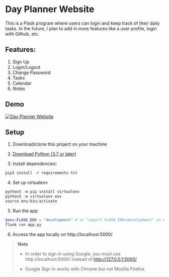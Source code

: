# Day Planner Website
This is a Flask program where users can login and keep track of their daily tasks. In the future, I plan to add in more features like a user profile, login with Github, etc.

## Features:
1. Sign Up
2. Login/Logout
3. Change Password
4. Tasks
5. Calendar
6. Notes

## Demo

[![Day Planner Website](https://img.youtube.com/vi/ZX5aYcg5F8o/0.jpg)](http://www.youtube.com/watch?v=ZX5aYcg5F8o "Day Planner Website")

## Setup

1. Download/clone this project on your machine

2. [Download Python (3.7 or later)](https://www.python.org/downloads/) 

3. Install dependencies:
```Powershell
pip3 install -r requirements.txt
```

4. Set up virtualenv
```Powershell
python3 -m pip install virtualenv
python3 -m virtualenv env
source env/bin/activate
```

5. Run the app
```Powershell
$env:FLASK_ENV = "development" # or "export FLASK_ENV=development" in Linux
flask run app.py 
```

6. Access the app locally on http://localhost:5000/



> **Note**
> 
> - In order to sign in using Google, you must use http://localhost:5000/ instead of http://127.0.0.1:5000/
> 
> - Google Sign In works with Chrome but not Mozilla Firefox.
> 
